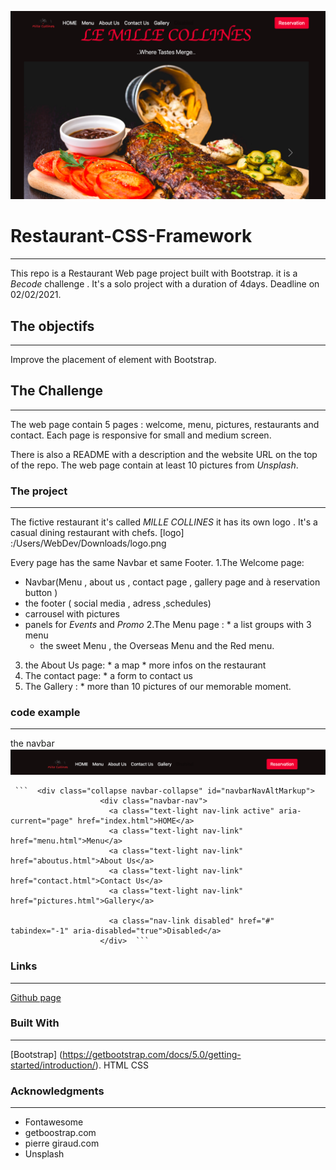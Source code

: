 ![Mille Collines](https://github.com/Sandrine-Bataganira/restaurant-css-framework/raw/main/image%20folder/Capture%20d%E2%80%99e%CC%81cran%202021-02-01%20a%CC%80%2012.11.01.png)
# Restaurant-CSS-Framework
----------------------------

This repo is a Restaurant Web page project built with Bootstrap. it is a *Becode* challenge .
It's a solo project with a duration of 4days. Deadline on 02/02/2021.

## The objectifs
-----------------

Improve the placement of element with Bootstrap.


## The Challenge  
------------------
The web page contain 5 pages : welcome, menu, pictures, restaurants and contact.
Each page is responsive for small and medium screen.

There is also a README with a description and the website URL on the top of the repo.
The web page contain at least 10 pictures from *Unsplash*.

### The project
----------------

The fictive restaurant it's called *MILLE COLLINES* it has its own logo . It's a casual dining restaurant with chefs.
[logo] :/Users/WebDev/Downloads/logo.png

Every page has the same Navbar et same Footer.
  1.The Welcome page:
   * Navbar(Menu , about us , contact page , gallery page and à reservation button )
   * the footer ( social media , adress ,schedules) 
   * carrousel with pictures
   * panels for *Events* and *Promo*
  2.The Menu page :
    * a list groups with 3 menu 
      * the sweet Menu , the Overseas Menu and the Red menu.
  3. the About Us page:
    * a map 
    * more infos on the restaurant 
  4. The contact page:
    * a form to contact us 
  5. The Gallery :
    * more than 10 pictures of our memorable moment.
    
    
 ### code example
 ---
  
  the navbar ![navbar](https://github.com/Sandrine-Bataganira/restaurant-css-framework/raw/main/image%20folder/Capture%20d%E2%80%99e%CC%81cran%202021-02-01%20a%CC%80%2014.38.58.png)
  
  
     ```  <div class="collapse navbar-collapse" id="navbarNavAltMarkup">
                        <div class="navbar-nav">
                          <a class="text-light nav-link active" aria-current="page" href="index.html">HOME</a>
                          <a class="text-light nav-link" href="menu.html">Menu</a>
                          <a class="text-light nav-link" href="aboutus.html">About Us</a>
                          <a class="text-light nav-link" href="contact.html">Contact Us</a>
                          <a class="text-light nav-link" href="pictures.html">Gallery</a>
                
                          <a class="nav-link disabled" href="#" tabindex="-1" aria-disabled="true">Disabled</a>
                        </div>  ```
      

### Links
---

[Github page](https://sandrine-bataganira.github.io/restaurant-css-framework/)




### Built With 
---------------

[Bootstrap] (https://getbootstrap.com/docs/5.0/getting-started/introduction/).
HTML
CSS 

### Acknowledgments
---------------------
* Fontawesome
* getboostrap.com 
* pierre giraud.com 
* Unsplash 








